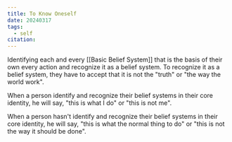 ```yaml
---
title: To Know Oneself
date: 20240317
tags:
  - self
citation:
---
```

Identifying each and every [[Basic Belief System]] that is the basis of their own every action and recognize it as a belief system. To recognize it as a belief system, they have to accept that it is not the "truth" or "the way the world work".

When a person identify and recognize their belief systems in their core identity, he will say, "this is what I do" or "this is not me".

When a person hasn't identify and recognize their belief systems in their core identity, he will say, "this is what the normal thing to do" or "this is not the way it should be done".

